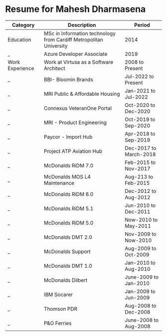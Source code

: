 # Resume for Mahesh Dharmasena

Category | Description | Period
-------- | ----------- | ------
Education | MSc in Information technology from Cardiff Metropolitan University | 2014
_ | Azure Developer Associate | 2019
Work Experience | Work at Virtusa as a Software Architect | 2008 to Present
_ | BBI- Bloomin Brands | Jul-2022 to Present
_ | MRI Public & Affordable Housing | Jan-2021 to Jul-2022
_ | Connexus VeteranOne Portal | Oct-2020 to Dec-2020
_ | MRI - Product Engineering | Oct-2019 to Sep-2020
_ | Paycor - Import Hub | Apr-2018 to Sep-2019
_ | Project	ATP Aviation Hub | Dec-2017 to March-2018
_ | McDonalds RiDM 7.0 | Feb-2015 to Nov-2017
_ | McDonalds MOS L4 Maintenance | Aug-213 to Feb-2015
_ | McDonalds RiDM 6.0 | Dec-2012 to Aug-2012
_ | McDonalds RiDM 5.1 | Jun-2010 to Dec-2011
_ | McDonalds RiDM 5.0 | Now-2010 to May-2011
_ | McDonalds DMT 2.0 | Nov-2009 to Now-2010
_ | McDonalds Support | Aug-2009 to Oct-2009
_ | McDonalds DMT 1.0 | Jan-2010 to Aug-2010
_ | McDonalds Dilbert | June-2009 to Jan-2010
_ | IBM Socarer | Jan-2009 to Jun-2009
_ | Thomson PDR | Aug-2008 to Dec-2008
_ | P&O Ferries | June-2008 to Aug-2008



 















